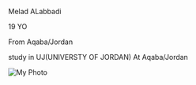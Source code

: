 Melad ALabbadi 

19 YO

From Aqaba/Jordan

study in UJ(UNIVERSTY OF JORDAN) At Aqaba/Jordan

  ![My Photo](https://user-images.githubusercontent.com/12345678/abcdef.png)
